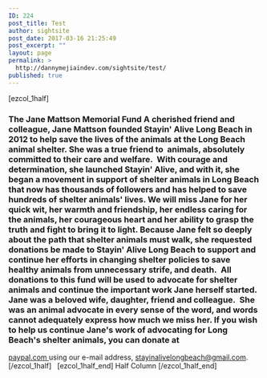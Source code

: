 ```yaml
---
ID: 224
post_title: Test
author: sightsite
post_date: 2017-03-16 21:25:49
post_excerpt: ""
layout: page
permalink: >
  http://dannymejiaindev.com/sightsite/test/
published: true
---
```

[ezcol_1half] 
### **The Jane Mattson Memorial Fund** A cherished friend and colleague, Jane Mattson founded Stayin' Alive Long Beach in 2012 to help save the lives of the animals at the Long Beach animal shelter. She was a true friend to  animals, absolutely committed to their care and welfare.  With courage and determination, she launched Stayin' Alive, and with it, she began a movement in support of shelter animals in Long Beach that now has thousands of followers and has helped to save hundreds of shelter animals' lives. We will miss Jane for her quick wit, her warmth and friendship, her endless caring for the animals, her courageous heart and her ability to grasp the truth and fight to bring it to light. Because Jane felt so deeply about the path that shelter animals must walk, she requested donations be made to Stayin' Alive Long Beach to support and continue her efforts in changing shelter policies to save healthy animals from unnecessary strife, and death.  All donations to this fund will be used to advocate for shelter animals and continue the important work Jane herself started. Jane was a beloved wife, daughter, friend and colleague.  She was an animal advocate in every sense of the word, and words cannot adequately express how much we miss her. If you wish to help us continue Jane's work of advocating for Long Beach's shelter animals, you can donate at 

[paypal.com ][1]using our e-mail address, stayinalivelongbeach@gmail.com. [/ezcol_1half]   [ezcol_1half_end] Half Column [/ezcol_1half_end]

 [1]: http://www.paypal.com/